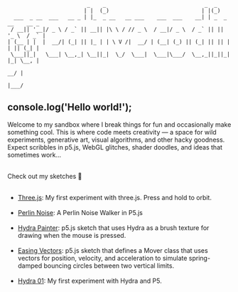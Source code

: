     
                             _    _                               _  _               
                            | |  (_)                             | |(_)              
      ___  _ __  ___   __ _ | |_  _ __   __ ___    ___  ___    __| | _  _ __    __ _ 
     / __|| '__|/ _ \ / _` || __|| |\ \ / // _ \  / __|/ _ \  / _` || || '_ \  / _` |
    | (__ | |  |  __/| (_| || |_ | | \ V /|  __/ | (__| (_) || (_| || || | | || (_| |
     \___||_|   \___| \__,_| \__||_|  \_/  \___|  \___|\___/  \__,_||_||_| |_| \__, |
                                                                                __/ |
                                                                               |___/ 
## console.log('Hello world!'); <br>

Welcome to my sandbox where I break things for fun and occasionally make something cool. This is where code meets creativity — a space for wild experiments, generative art, visual algorithms, and other hacky goodness. Expect scribbles in p5.js, WebGL glitches, shader doodles, and ideas that sometimes work...  <br><br>

Check out my sketches 🚀 <br><br>

- [Three.js](./sketch/three.html): My first experiment with three.js. Press and hold to orbit. <br><br>
- [Perlin Noise](./sketch/perlin-noise.html): A Perlin Noise Walker in P5.js <br><br>
- [Hydra Painter](./sketch/hydra-painter.html): p5.js sketch that uses Hydra as a brush texture for drawing when the mouse is pressed.  <br><br>
- [Easing Vectors](./sketch/easing-vectors.html): p5.js sketch that defines a Mover class that uses vectors for position, velocity, and acceleration to simulate spring-damped bouncing circles between two vertical limits.  <br><br>
- [Hydra 01](./sketch/hydra-01.html): My first experiment with Hydra and P5. <br><br>



